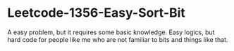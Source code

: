 # Leetcode-1356-Easy-Sort-Bit
A easy problem, but it requires some basic knowledge. Easy logics, but hard code for people like me who are not familiar to bits and things like that.
